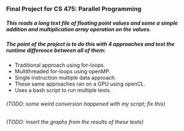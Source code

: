 ### Final Project for CS 475: Parallel Programming

##### This reads a long text file of floating point values and some a simple addition and multiplication array operation on the values. 
##### The point of the project is to do this with 4 approaches and test the runtime difference between all of them:
* Traditional approach using for-loops.
* Multithreaded for-loops using openMP.
* Single instruction multiple data approach.
* These same approaches ran on a GPU using openCL.
* Uses a bash script to run multiple tests. 

###### (TODO: some weird conversion happened with my script; fix this)
###### (TODO: insert the graphs from the results of these tests)
